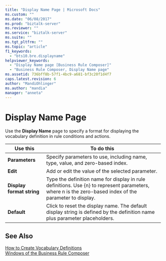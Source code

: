 ```yaml
---
title: "Display Name Page | Microsoft Docs"
ms.custom: ""
ms.date: "06/08/2017"
ms.prod: "biztalk-server"
ms.reviewer: ""
ms.service: "biztalk-server"
ms.suite: ""
ms.tgt_pltfrm: ""
ms.topic: "article"
f1_keywords: 
  - "bts10.bre.displayname"
helpviewer_keywords: 
  - "Display Name page [Business Rule Composer]"
  - "Business Rule Composer, Display Name page"
ms.assetid: 736bff8b-57f1-4bc9-a681-bf3c20f1d4f7
caps.latest.revision: 6
author: "MandiOhlinger"
ms.author: "mandia"
manager: "anneta"
---
```

# Display Name Page
Use the **Display Name** page to specify a format for displaying the vocabulary definition in rule conditions and actions.  
  
|Use this|To do this|  
|--------------|----------------|  
|**Parameters**|Specify parameters to use, including name, type, value, and zero-based index.|  
|**Edit**|Add or edit the value of the selected parameter.|  
|**Display format string**|Type the definition name for display in rule definitions. Use {n} to represent parameters, where n is the zero-based index of the parameter to display.|  
|**Default**|Click to reset the display name. The default display string is defined by the definition name plus parameter placeholders.|  
  
## See Also  
 [How to Create Vocabulary Definitions](../core/how-to-create-vocabulary-definitions.md)   
 [Windows of the Business Rule Composer](../core/windows-of-the-business-rule-composer.md)